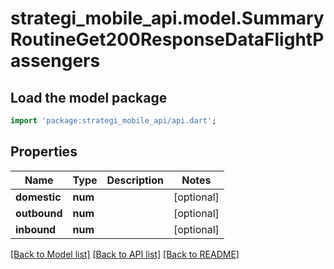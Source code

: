 # strategi_mobile_api.model.SummaryRoutineGet200ResponseDataFlightPassengers

## Load the model package
```dart
import 'package:strategi_mobile_api/api.dart';
```

## Properties
Name | Type | Description | Notes
------------ | ------------- | ------------- | -------------
**domestic** | **num** |  | [optional] 
**outbound** | **num** |  | [optional] 
**inbound** | **num** |  | [optional] 

[[Back to Model list]](../README.md#documentation-for-models) [[Back to API list]](../README.md#documentation-for-api-endpoints) [[Back to README]](../README.md)


